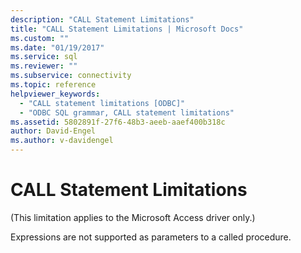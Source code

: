 ```yaml
---
description: "CALL Statement Limitations"
title: "CALL Statement Limitations | Microsoft Docs"
ms.custom: ""
ms.date: "01/19/2017"
ms.service: sql
ms.reviewer: ""
ms.subservice: connectivity
ms.topic: reference
helpviewer_keywords: 
  - "CALL statement limitations [ODBC]"
  - "ODBC SQL grammar, CALL statement limitations"
ms.assetid: 5802891f-27f6-48b3-aeeb-aaef400b318c
author: David-Engel
ms.author: v-davidengel
---
```

# CALL Statement Limitations
(This limitation applies to the Microsoft Access driver only.)  
  
 Expressions are not supported as parameters to a called procedure.
